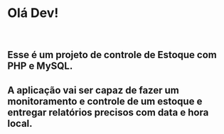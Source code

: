 <h1>Olá Dev!</h1>
<br>
<h2>Esse é um projeto de controle de Estoque com PHP e MySQL.</h2>
<h2>A aplicação vai ser capaz de fazer um monitoramento e controle de um estoque e entregar relatórios precisos com data e hora local.</h2>
